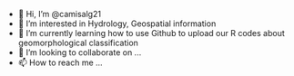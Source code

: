 - 👋 Hi, I’m @camisalg21
- 👀 I’m interested in Hydrology, Geospatial information 
- 🌱 I’m currently learning how to use Github to upload our R codes about geomorphological classification 
- 💞️ I’m looking to collaborate on ...
- 📫 How to reach me ...

<!---
camisalg21/camisalg21 is a ✨ special ✨ repository because its `README.md` (this file) appears on your GitHub profile.
You can click the Preview link to take a look at your changes.
--->
